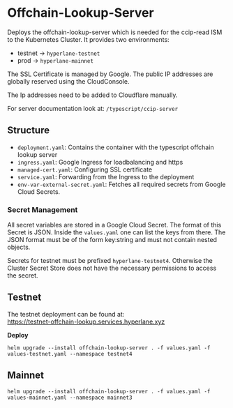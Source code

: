 # Offchain-Lookup-Server

Deploys the offchain-lookup-server which is needed for the ccip-read ISM
to the Kubernetes Cluster.
It provides two environments:

- testnet -> `hyperlane-testnet`
- prod -> `hyperlane-mainnet`

The SSL Certificate is managed by Google. The public IP addresses are globally
reserved using the CloudConsole.

The Ip addresses need to be added to Cloudflare manually.

For server documentation look at: `/typescript/ccip-server`

## Structure

- `deployment.yaml`: Contains the container with the typescript offchain lookup server
- `ingress.yaml`: Google Ingress for loadbalancing and https
- `managed-cert.yaml`: Configuring SSL certificate
- `service.yaml`: Forwarding from the Ingress to the deployment
- `env-var-external-secret.yaml`: Fetches all required secrets from Google Cloud Secrets.

### Secret Management

All secret variables are stored in a Google Cloud Secret. The format of this
Secret is JSON. Inside the `values.yaml` one can list the keys from there.
The JSON format must be of the form key:string and must not contain nested objects.

Secrets for testnet must be prefixed `hyperlane-testnet4`. Otherwise the
Cluster Secret Store does not have the necessary permissions to access the secret.

## Testnet

The testnet deployment can be found at: \
https://testnet-offchain-lookup.services.hyperlane.xyz

**Deploy**

```shell
helm upgrade --install offchain-lookup-server . -f values.yaml -f values-testnet.yaml --namespace testnet4
```

## Mainnet

```shell
helm upgrade --install offchain-lookup-server . -f values.yaml -f values-mainnet.yaml --namespace mainnet3
```
